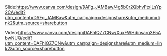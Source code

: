 Slide:https://www.canva.com/design/DAFg_JAMBaw/4g5b0r2QbhvFtxILsYp2CA/edit?utm_content=DAFg_JAMBaw&utm_campaign=designshare&utm_medium=link2&utm_source=sharebutton

Video:https://www.canva.com/design/DAFhIQZ7CNw/XuxFWHdinsarq3E5AbwNUQ/edit?utm_content=DAFhIQZ7CNw&utm_campaign=designshare&utm_medium=link2&utm_source=sharebutton
